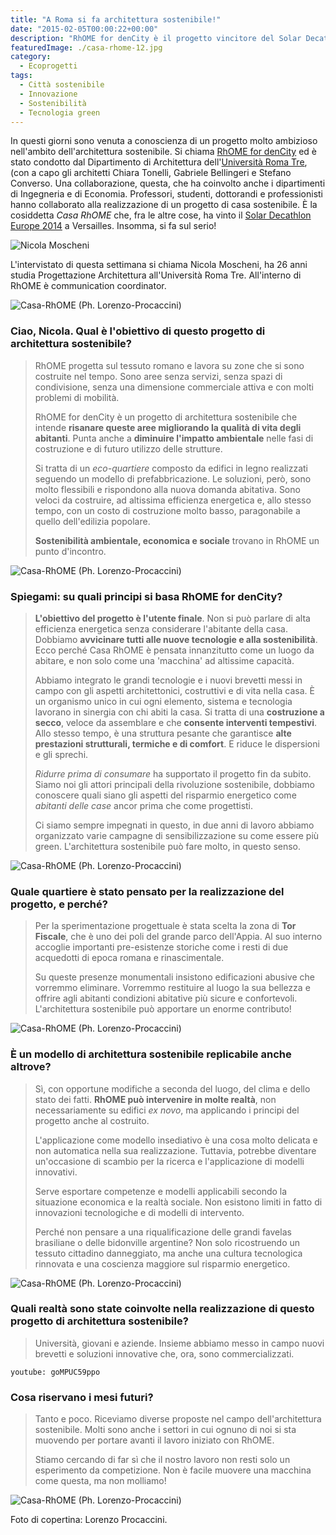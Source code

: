 ```yaml
---
title: "A Roma si fa architettura sostenibile!"
date: "2015-02-05T00:00:22+00:00"
description: "RhOME for denCity è il progetto vincitore del Solar Decathlon Europe 2014. Si tratta di un ambizioso lavoro di squadra in architettura sostenibile."
featuredImage: ./casa-rhome-12.jpg
category:
  - Ecoprogetti
tags:
  - Città sostenibile
  - Innovazione
  - Sostenibilità
  - Tecnologia green
---
```


In questi giorni sono venuta a conoscienza di un progetto molto ambizioso nell'ambito dell'architettura sostenibile. Si chiama [RhOME for denCity](http://www.rhomefordencity.it) ed è stato condotto dal Dipartimento di Architettura dell'[Università Roma Tre](http://www.uniroma3.it), (con a capo gli architetti Chiara Tonelli, Gabriele Bellingeri e Stefano Converso.
Una collaborazione, questa, che ha coinvolto anche i dipartimenti di Ingegneria e di Economia. Professori, studenti, dottorandi e professionisti hanno collaborato alla realizzazione di un progetto di casa sostenibile. È la cosiddetta _Casa RhOME_ che, fra le altre cose, ha vinto il [Solar Decathlon Europe 2014](http://www.solardecathlon2014.fr/en/) a Versailles.
Insomma, si fa sul serio!

![Nicola Moscheni](./nicola-moscheni.jpg)

L'intervistato di questa settimana si chiama Nicola Moscheni, ha 26 anni studia Progettazione Architettura all'Università Roma Tre. All'interno di RhOME è communication coordinator.

![Casa-RhOME (Ph. Lorenzo-Procaccini)](./rhome-building-site-6.jpg)

### Ciao, Nicola. Qual è l'obiettivo di questo progetto di architettura sostenibile?

> RhOME progetta sul tessuto romano e lavora su zone che si sono costruite nel tempo. Sono aree senza servizi, senza spazi di condivisione, senza una dimensione commerciale attiva e con molti problemi di mobilità.
>
> RhOME for denCity è un progetto di architettura sostenibile che intende **risanare queste aree migliorando la qualità di vita degli abitanti**. Punta anche a **diminuire l'impatto ambientale** nelle fasi di costruzione e di futuro utilizzo delle strutture.
>
> Si tratta di un _eco-quartiere_ composto da edifici in legno realizzati seguendo un modello di prefabbricazione. Le soluzioni, però, sono molto flessibili e rispondono alla nuova domanda abitativa. Sono veloci da costruire, ad altissima efficienza energetica e, allo stesso tempo, con un costo di costruzione molto basso, paragonabile a quello dell'edilizia popolare.
>
> **Sostenibilità ambientale, economica e sociale** trovano in RhOME un punto d'incontro.

![Casa-RhOME (Ph. Lorenzo-Procaccini)](./rhome-building-site-5.jpg)

### Spiegami: su quali principi si basa RhOME for denCity?

> **L'obiettivo del progetto è l'utente finale**. Non si può parlare di alta efficienza energetica senza considerare l'abitante della casa. Dobbiamo **avvicinare tutti alle nuove tecnologie e alla sostenibilità**. Ecco perché Casa RhOME è pensata innanzitutto come un luogo da abitare, e non solo come una 'macchina' ad altissime capacità.
>
> Abbiamo integrato le grandi tecnologie e i nuovi brevetti messi in campo con gli aspetti architettonici, costruttivi e di vita nella casa. È un organismo unico in cui ogni elemento, sistema e tecnologia lavorano in sinergia con chi abiti la casa. Si tratta di una **costruzione a secco**, veloce da assemblare e che **consente interventi tempestivi**. Allo stesso tempo, è una struttura pesante che garantisce **alte prestazioni strutturali, termiche e di comfort**. E riduce le dispersioni e gli sprechi.
>
> _Ridurre prima di consumare_ ha supportato il progetto fin da subito. Siamo noi gli attori principali della rivoluzione sostenibile, dobbiamo conoscere quali siano gli aspetti del risparmio energetico come _abitanti delle case_ ancor prima che come progettisti.
>
> Ci siamo sempre impegnati in questo, in due anni di lavoro abbiamo organizzato varie campagne di sensibilizzazione su come essere più green. L'architettura sostenibile può fare molto, in questo senso.

![Casa-RhOME (Ph. Lorenzo-Procaccini)](./casa-rhome-1.jpg)

### Quale quartiere è stato pensato per la realizzazione del progetto, e perché?

> Per la sperimentazione progettuale è stata scelta la zona di **Tor Fiscale**, che è uno dei poli del grande parco dell'Appia. Al suo interno accoglie importanti pre-esistenze storiche come i resti di due acquedotti di epoca romana e rinascimentale.
>
> Su queste presenze monumentali insistono edificazioni abusive che vorremmo eliminare. Vorremmo restituire al luogo la sua bellezza e offrire agli abitanti condizioni abitative più sicure e confortevoli. L'architettura sostenibile può apportare un enorme contributo!

![Casa-RhOME (Ph. Lorenzo-Procaccini)](./casa-rhome-10.jpg)

### È un modello di architettura sostenibile replicabile anche altrove?

> Sì, con opportune modifiche a seconda del luogo, del clima e dello stato dei fatti. **RhOME può intervenire in molte realtà**, non necessariamente su edifici _ex novo_, ma applicando i principi del progetto anche al costruito.
>
> L'applicazione come modello insediativo è una cosa molto delicata e non automatica nella sua realizzazione. Tuttavia, potrebbe diventare un'occasione di scambio per la ricerca e l'applicazione di modelli innovativi.
>
> Serve esportare competenze e modelli applicabili secondo la situazione economica e la realtà sociale. Non esistono limiti in fatto di innovazioni tecnologiche e di modelli di intervento.
>
> Perché non pensare a una riqualificazione delle grandi favelas brasiliane o delle bidonville argentine? Non solo ricostruendo un tessuto cittadino danneggiato, ma anche una cultura tecnologica rinnovata e una coscienza maggiore sul risparmio energetico.

![Casa-RhOME (Ph. Lorenzo-Procaccini)](./casa-rhome-14.jpg)

### Quali realtà sono state coinvolte nella realizzazione di questo progetto di architettura sostenibile?

> Università, giovani e aziende. Insieme abbiamo messo in campo nuovi brevetti e soluzioni innovative che, ora, sono commercializzati.

`youtube: goMPUC59ppo`

### Cosa riservano i mesi futuri?

> Tanto e poco. Riceviamo diverse proposte nel campo dell'architettura sostenibile. Molti sono anche i settori in cui ognuno di noi si sta muovendo per portare avanti il lavoro iniziato con RhOME.
>
> Stiamo cercando di far sì che il nostro lavoro non resti solo un esperimento da competizione. Non è facile muovere una macchina come questa, ma non molliamo!

![Casa-RhOME (Ph. Lorenzo-Procaccini)](./casa-rhome-18.jpg)

Foto di copertina: Lorenzo Procaccini.

